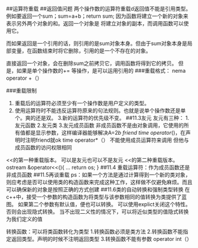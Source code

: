 ##运算符重载
##返回值问题
两个操作数的运算符重载d返回值不能是引用类型。
例如要返回一个sum；sum=a+b；return sum;
因为函数将建立一个新的对象来表示另外两个对象的和。返回一个对象是			将建立对象的副本，而调用函数可以使用它。

而如果返回是一个引用的话，则引用的是sum对象本身。但由于sum对象本身是局部变量，在函数结束时将它删除，引用的是一个不存在的对象。

直接返回一个对象，会在删除sum之前拷贝它，调用函数将得到它的拷贝。
但是，如果是单个操作数的+= 等操作，是可以运用引用的
###重载格式：
nema operator +（）

###重载限制
1. 重载后的运算符必须至少有一个操作数是用户定义的类型。
2. 使用运算符时不能违反运算符原来的句法规则。也就是说单个操作数还是单个。爽的还是双。
3.新的运算符的优先级不变。
##11.3友元
友元有三种：
1.友元函数
2.友元类
3.友元成员函数
非成员函数不是由对象调用，它使用的所有值都是显示参数，这样编译器能够解决A=2*b
friend time operator*()，在声明时注明friend就ok
time operator*（）
不能使用成员运算符来调用
但他与成员函数的访问权限相同


<<的第一种重载版本。
可以是友元也可以不是友元
<<的第二种重载版本。
ostream &operator<<(){
...
return os;
}
##11.4 重载运算符：作为成员函数还是非成员函数
##11.5再谈重载
ps：如果一个方法是通过计算得到一个新的类对象，则应考虑是否可以使用类的构造函数来完成这种工作，这样做不仅避免麻烦。而且可以确保新的对象是按照正确的方式创建
##11.6类的自动转换和强制类型转换
在c++中，接受一个参数的构造函数为将类型与该参数相同的值转换为类提供了蓝图。
如果第二个参数有默认值，便也可以转换。
可以使用explict关闭这个特性。否则会出现隐式转换。
当不出现二义性的情况下，可以将近似类型的值隐式转换为我们定义的值

转换函数：可以将类函数转化为类型
1.转换函数必须是类方法
2.转换函数不能指定返回类型。声明的时候不注明返回类型
3.转换函数不能有参数
operator int（）